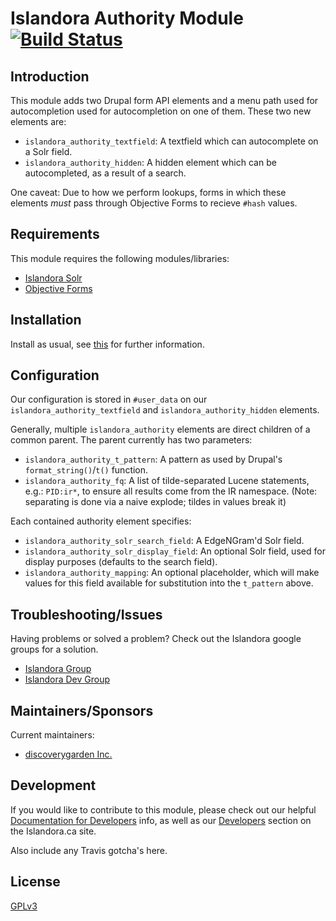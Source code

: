 # Islandora Authority Module [![Build Status](https://travis-ci.org/discoverygarden/islandora_authority.png?branch=7.x)](https://travis-ci.org/Islandora/islandora_authority)

## Introduction

This module adds two Drupal form API elements and a menu path used for autocompletion used for autocompletion on one of them. These two new elements are:
* `islandora_authority_textfield`: A textfield which can autocomplete on a Solr field.
* `islandora_authority_hidden`: A hidden element which can be autocompleted, as a result of a search.

One caveat: Due to how we perform lookups, forms in which these elements _must_ pass through Objective Forms to recieve `#hash` values.

## Requirements

This module requires the following modules/libraries:

* [Islandora Solr](https://github.com/Islandora/islandora_solr)
* [Objective Forms](https://github.com/Islandora/objective_forms)

## Installation

Install as usual, see [this](https://drupal.org/documentation/install/modules-themes/modules-7) for further information.

## Configuration

Our configuration is stored in `#user_data` on our `islandora_authority_textfield` and `islandora_authority_hidden` elements.

Generally, multiple `islandora_authority` elements are direct children of a common parent. The parent currently has two parameters:
* `islandora_authority_t_pattern`:  A pattern as used by Drupal's `format_string()`/`t()` function.
* `islandora_authority_fq`: A list of tilde-separated Lucene statements, e.g.: `PID:ir*`, to ensure all results come from the IR namespace. (Note: separating is done via a naive explode; tildes in values break it)

Each contained authority element specifies:
* `islandora_authority_solr_search_field`: A EdgeNGram'd Solr field.
* `islandora_authority_solr_display_field`: An optional Solr field, used for display purposes (defaults to the search field).
* `islandora_authority_mapping`: An optional placeholder, which will make values for this field available for substitution into the `t_pattern` above.

## Troubleshooting/Issues

Having problems or solved a problem? Check out the Islandora google groups for a solution.

* [Islandora Group](https://groups.google.com/forum/?hl=en&fromgroups#!forum/islandora)
* [Islandora Dev Group](https://groups.google.com/forum/?hl=en&fromgroups#!forum/islandora-dev)

## Maintainers/Sponsors

Current maintainers:

* [discoverygarden Inc.](https://github.com/discoverygarden)

## Development

If you would like to contribute to this module, please check out our helpful [Documentation for Developers](https://github.com/Islandora/islandora/wiki#wiki-documentation-for-developers) info, as well as our [Developers](http://islandora.ca/developers) section on the Islandora.ca site.

Also include any Travis gotcha's here.

## License

[GPLv3](http://www.gnu.org/licenses/gpl-3.0.txt)
